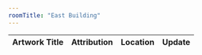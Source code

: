```yaml
---
roomTitle: "East Building"
---
```


<table
  id="arttable"
  data-toggle="table"
  data-url="../../art_change.json"
  data-filter-control="true"
  data-show-search-clear-button="true">
	<thead>
		<tr>
			<th data-field="title">Artwork Title</th>
			<th data-field="attribution" data-filter-control="input">Attribution</th>
			<th data-field="roomTitle" data-filter-control="select">Location</th>
			<th data-field="Status" data-filter-control="select">Update</th>
		</tr>
	</thead>
</table>